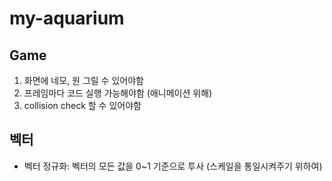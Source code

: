 # my-aquarium


## Game
1. 화면에 네모, 원 그릴 수 있어야함
2. 프레임마다 코드 실행 가능해야함 (애니메이션 위해)
3. collision check 할 수 있어야함



## 벡터
- 벡터 정규화: 벡터의 모든 값을 0~1 기준으로 투사 (스케일을 통일시켜주기 위하여)